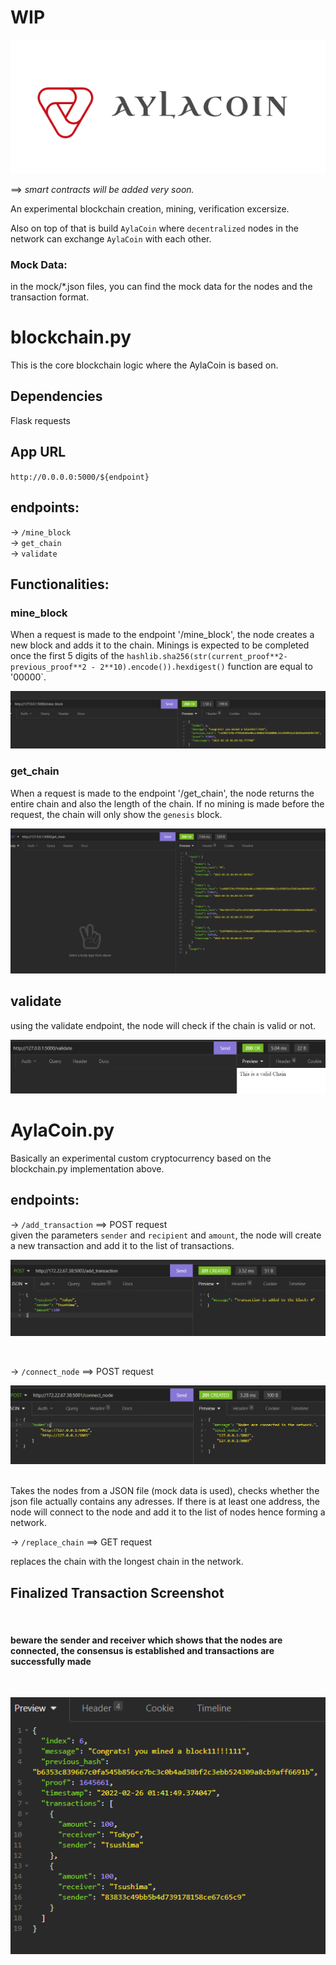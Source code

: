 # WIP

![logo](screenshots/logo.png)


==> *smart contracts will be added very soon.*


An experimental blockchain creation, mining, verification excersize.

Also on top of that is build `AylaCoin` where `decentralized` nodes in the network can exchange `AylaCoin` with each other.


### Mock Data:

in the mock/*.json files, you can find the mock data for the nodes and the transaction format.





# blockchain.py 


This is the core blockchain logic where the AylaCoin is based on.

## Dependencies
Flask
requests

## App URL

`http://0.0.0.0:5000/${endpoint}`

## endpoints:
-> `/mine_block`
<br/>
-> `get_chain`
<br/>
-> `validate`


## Functionalities:

### mine_block

When a request is made to the endpoint '/mine_block', the node creates a new block and adds it to the chain. Minings is expected to be completed once the first 5 digits of the `hashlib.sha256(str(current_proof**2-previous_proof**2 - 2**10).encode()).hexdigest()` function are equal to '00000`.



![add_transaction](screenshots/mine_block.png)


### get_chain

When a request is made to the endpoint '/get_chain', the node returns the entire chain and also the length of the chain. If no mining is made before the request, the chain will only show the `genesis` block.

![add_transaction](screenshots/get_chain.png)


## validate

using the validate endpoint, the node will check if the chain is valid or not.


![add_transaction](screenshots/validate.png)






# AylaCoin.py 


<p> Basically an experimental custom cryptocurrency based on the blockchain.py implementation above. </p>



## endpoints:
-> `/add_transaction`  ==> POST request
</br>
given the parameters `sender` and `recipient` and `amount`, the node will create a new transaction and add it to the list of transactions.

![add_transaction](screenshots/add_transaction.png)




</br>

-> `/connect_node`  ==> POST request


![add_transaction](screenshots/connect_node.png)

</br>
Takes the nodes from a JSON file (mock data is used), checks whether the json file actually contains any adresses. 
If there is at least one address, the node will connect to the node and add it to the list of nodes hence forming a network.

</br>

-> `/replace_chain`  ==> GET request

replaces the chain with the longest chain in the network.




<h2>Finalized Transaction Screenshot</h2>

</br>

<h4> beware the sender and receiver which shows that the nodes are connected, the consensus is established and transactions are successfully made</h4>

</br>

![add_transaction](screenshots/transaction_receipt.png)